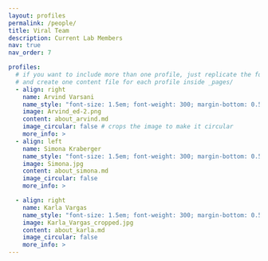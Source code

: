 ```yaml
---
layout: profiles
permalink: /people/
title: Viral Team
description: Current Lab Members
nav: true
nav_order: 7

profiles:
  # if you want to include more than one profile, just replicate the following block
  # and create one content file for each profile inside _pages/
  - align: right
    name: Arvind Varsani
    name_style: "font-size: 1.5em; font-weight: 300; margin-bottom: 0.5em;"
    image: Arvind_ed-2.png
    content: about_arvind.md
    image_circular: false # crops the image to make it circular
    more_info: >
  - align: left
    name: Simona Kraberger
    name_style: "font-size: 1.5em; font-weight: 300; margin-bottom: 0.5em;"
    image: Simona.jpg
    content: about_simona.md
    image_circular: false
    more_info: >

  - align: right
    name: Karla Vargas
    name_style: "font-size: 1.5em; font-weight: 300; margin-bottom: 0.5em;"
    image: Karla_Vargas_cropped.jpg
    content: about_karla.md
    image_circular: false
    more_info: >
---
```

